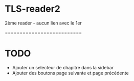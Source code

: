# TLS-reader2
2ème reader - aucun lien avec le 1er

==========================
# TODO

- Ajouter un selecteur de chapitre dans la sidebar
- Ajouter des boutons page suivante et page précédente